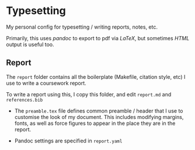 # Typesetting 

My personal config for typesetting / writing reports, notes, etc.

Primarily, this uses *pandoc* to export to pdf via *LaTeX*, but sometimes *HTML*
output is useful too.


## Report

The `report` folder contains all the boilerplate (Makefile, citation style,
etc) I use to write a coursework report.

To write a report using this, I copy this folder, and edit `report.md` and
`references.bib`

- The `preamble.tex` file defines common preamble / header that I use to
  customise the look of my document. This includes modifying margins, fonts, as
  well as force figures to appear in the place they are in the report.

* Pandoc settings are specified in `report.yaml`

